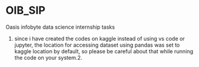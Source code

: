 # OIB_SIP
Oasis infobyte data science internship tasks

1. since i have created the codes on kaggle instead of using vs code or jupyter, the location for accessing dataset using pandas was set to kaggle location by default, so please be careful about that while running the code on your system.2. 
